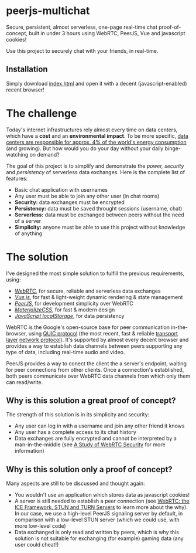 # peerjs-multichat

Secure, persistent, almost serverless, one-page real-time chat proof-of-concept, built in under 3 hours using WebRTC, PeerJS, Vue and javascript cookies!

Use this project to securely chat with your friends, in real-time.

## Installation

Simply download [index.html](./index.html) and open it with a decent (javascript-enabled) recent browser!

# The challenge

Today's internet infrastructures rely almost every time on data centers, which have a **cost** and an **environmental impact**. To be more specific, [data centers are responsible for approx. 4% of the world's energy consumption](https://data-economy.com/data-centres-world-will-consume-1-5-earths-power-2025/) (and growing). But how would you do your day without your daily binge-watching on demand?

The goal of this project is to simplify and demonstrate the *power, security* and *persistency* of serverless data exchanges. Here is the complete list of features:
- Basic chat application with usernames
- Any user must be able to join any other user (in chat rooms)
- **Security:** data exchanges must be encrypted
- **Persistency:** data must be saved throught sessions (username, chat)
- **Serverless:** data must be exchanged between peers without the need of a server
- **Simplicity:** anyone must be able to use this project without knowledge of anything

# The solution

I've designed the most simple solution to fulfill the previous requirements, using:
- [*WebRTC*](https://webrtc.org/), for secure, reliable and serverless data exchanges
- [*Vue.js*](https://vuejs.org/), for fast & light-weight dynamic rendering & state management
- [*PeerJS*](https://peerjs.com), for development simplicity over WebRTC
- [*MaterializeCSS*](https://materializecss.com/), for fast & modern design
- [*JavaScript localStorage*](https://developer.mozilla.org/en-US/docs/Web/API/Window/localStorage), for data persistency

WebRTC is the Google's open-source base for peer communication in-the-browser, using [QUIC protocol](https://en.wikipedia.org/wiki/QUIC) (the most recent, fast & reliable [transport layer](https://en.wikipedia.org/wiki/Transport_layer) [network protocol](https://en.wikipedia.org/wiki/Network_protocol)). It's supported by almost every decent browser and provides a way to establish data channels between peers supporting any type of data, including real-time audio and video.

PeerJS provides a way to conect the client the a server's endpoint, waiting for peer connections from other clients. Once a connection's established, both peers communicate over WebRTC data channels from which only them can read/write.

## Why is this solution a great proof of concept?

The strength of this solution is in its simplicity and security:
- Any user can log in with a username and join any other friend it knows
- Any user has a complete access to its chat history
- Data exchanges are fully encrypted and cannot be interpreted by a man-in-the-middle (see [A Study of WebRTC Security](https://webrtc-security.github.io/) for more information)

## Why is this solution **only** a proof of concept?

Many aspects are still to be discussed and thought again:
- You wouldn't use an application which stores data as javascript cookies!
- A server is still needed to establish a peer connection (see [WebRTC: the ICE Framework, STUN and TURN Servers](https://levelup.gitconnected.com/webrtc-the-ice-framework-stun-and-turn-servers-10b2972483bb) to learn more about the why). In our case, we use a high-level PeerJS signaling server by default, in comparison with a low-level STUN server (which we could use, with more low-level code)
- Data exchanged is only read and written by peers, which is why this solution is not suitable for exchanging (for example) gaming data (any user could cheat!)